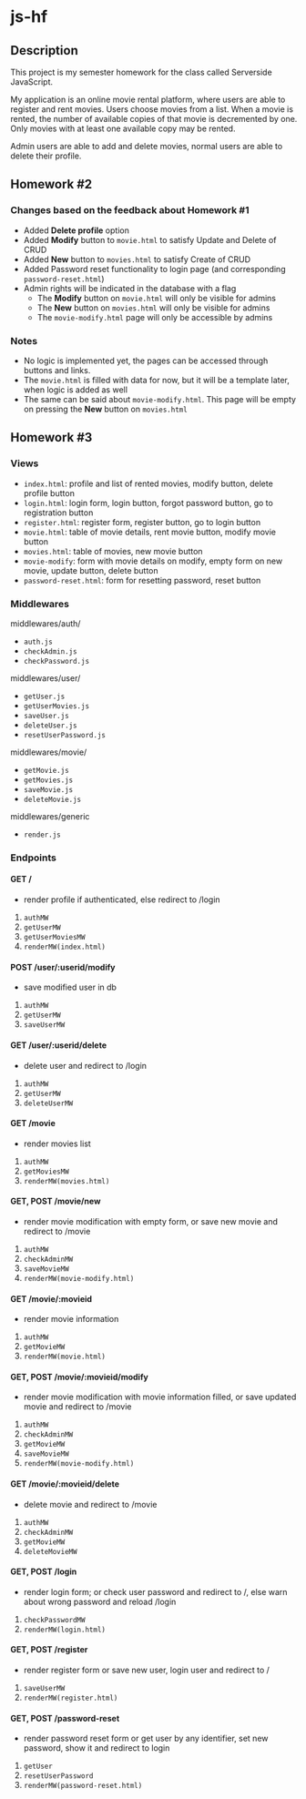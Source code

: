 # js-hf

## Description

This project is my semester homework for the class called Serverside JavaScript.

My application is an online movie rental platform, where users are able to register and rent movies.
Users choose movies from a list. When a movie is rented, the number of available copies of that movie
is decremented by one. Only movies with at least one available copy may be rented.

Admin users are able to add and delete movies, normal users are able to delete their profile.

## Homework #2

### Changes based on the feedback about Homework #1

- Added **Delete profile** option
- Added **Modify** button to `movie.html` to satisfy Update and Delete of CRUD
- Added **New** button to `movies.html` to satisfy Create of CRUD
- Added Password reset functionality to login page (and corresponding `password-reset.html`)
- Admin rights will be indicated in the database with a flag
    - The **Modify** button on `movie.html` will only be visible for admins
    - The **New** button on `movies.html` will only be visible for admins
    - The `movie-modify.html` page will only be accessible by admins

### Notes

- No logic is implemented yet, the pages can be accessed through buttons and links.
- The `movie.html` is filled with data for now, but it will be a template later, when logic is added as well
- The same can be said about `movie-modify.html`. This page will be empty on pressing the **New** button on `movies.html`

## Homework #3

### Views

- `index.html`: profile and list of rented movies, modify button, delete profile button
- `login.html`: login form, login button, forgot password button, go to registration button
- `register.html`: register form, register button, go to login button
- `movie.html`: table of movie details, rent movie button, modify movie button
- `movies.html`: table of movies, new movie button
- `movie-modify`: form with movie details on modify, empty form on new movie, update button, delete button
- `password-reset.html`: form for resetting password, reset button

### Middlewares

middlewares/auth/
- `auth.js`
- `checkAdmin.js`
- `checkPassword.js`

middlewares/user/
- `getUser.js`
- `getUserMovies.js`
- `saveUser.js`
- `deleteUser.js`
- `resetUserPassword.js`

middlewares/movie/
- `getMovie.js`
- `getMovies.js`
- `saveMovie.js`
- `deleteMovie.js`

middlewares/generic
- `render.js`

### Endpoints

#### GET /
- render profile if authenticated, else redirect to /login
1. `authMW`
2. `getUserMW`
3. `getUserMoviesMW`
4. `renderMW(index.html)`

#### POST /user/:userid/modify
- save modified user in db
1. `authMW`
2. `getUserMW`
3. `saveUserMW`

#### GET /user/:userid/delete
- delete user and redirect to /login
1. `authMW`
2. `getUserMW`
3. `deleteUserMW`

#### GET /movie
- render movies list
1. `authMW`
2. `getMoviesMW`
3. `renderMW(movies.html)`

#### GET, POST /movie/new
- render movie modification with empty form, or save new movie and redirect to /movie
1. `authMW`
2. `checkAdminMW`
3. `saveMovieMW`
4. `renderMW(movie-modify.html)`

#### GET /movie/:movieid
- render movie information
1. `authMW`
2. `getMovieMW`
3. `renderMW(movie.html)`

#### GET, POST /movie/:movieid/modify
- render movie modification with movie information filled, or save updated movie and redirect to /movie
1. `authMW`
2. `checkAdminMW`
3. `getMovieMW`
4. `saveMovieMW`
5. `renderMW(movie-modify.html)`

#### GET /movie/:movieid/delete
- delete movie and redirect to /movie
1. `authMW`
2. `checkAdminMW`
3. `getMovieMW`
4. `deleteMovieMW`

#### GET, POST /login
- render login form; or check user password and redirect to /, else warn about wrong password and reload /login
1. `checkPasswordMW`
2. `renderMW(login.html)`

#### GET, POST /register
- render register form or save new user, login user and redirect to /
1. `saveUserMW`
2. `renderMW(register.html)`

#### GET, POST /password-reset
- render password reset form or get user by any identifier, set new password, show it and redirect to login
1. `getUser`
2. `resetUserPassword`
3. `renderMW(password-reset.html)`
